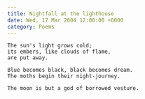 ```yaml
---
title: Nightfall at the lighthouse
date: Wed, 17 Mar 2004 12:00:00 +0000
category: Poems
---
```


    The sun's light grows cold;  
    its embers, like clouds of flame,  
    are put away.

    Blue becomes black, black becomes dream.  
    The moths begin their night-journey.

    The moon is but a god of borrowed vesture.



